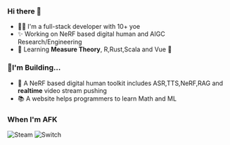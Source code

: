 ### Hi there 👋

- 🙋‍♂️ I'm a full-stack developer with 10+ yoe
- ✨ Working on NeRF based digital human and AIGC Research/Engineering 
- 🌱 Learning **Measure Theory**, R,Rust,Scala and Vue 👊

### 🚧I'm Building...
- 🤖 A NeRF based digital human toolkit includes ASR,TTS,NeRF,RAG and **realtime** video stream pushing
- 📚 A website helps programmers to learn Math and ML

### When I'm AFK
![Steam](https://img.shields.io/badge/steam-%23000000.svg?style=for-the-badge&logo=steam&logoColor=white)
![Switch](https://img.shields.io/badge/Switch-E60012?style=for-the-badge&logo=nintendo-switch&logoColor=white)


<!--
**yimlu/yimlu** is a ✨ _special_ ✨ repository because its `README.md` (this file) appears on your GitHub profile.

Here are some ideas to get you started:

- 🔭 I’m currently working on ...
- 🌱 I’m currently learning ...
- 👯 I’m looking to collaborate on ...
- 🤔 I’m looking for help with ...
- 💬 Ask me about ...
- 📫 How to reach me: ...
- 😄 Pronouns: ...
- ⚡ Fun fact: ...
-->
